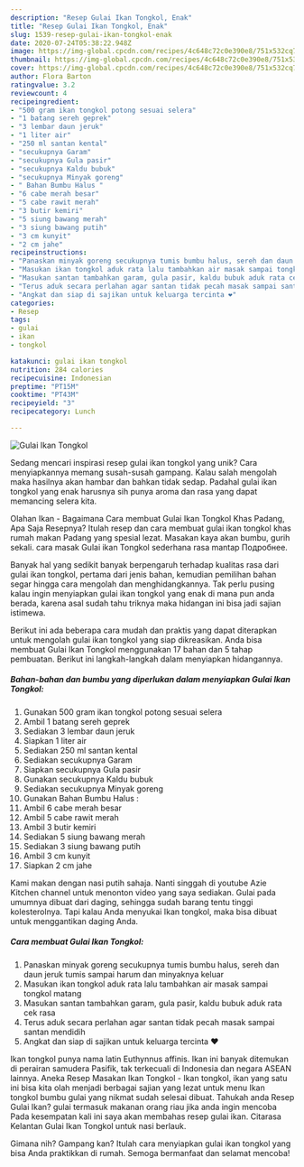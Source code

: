 ```yaml
---
description: "Resep Gulai Ikan Tongkol, Enak"
title: "Resep Gulai Ikan Tongkol, Enak"
slug: 1539-resep-gulai-ikan-tongkol-enak
date: 2020-07-24T05:38:22.948Z
image: https://img-global.cpcdn.com/recipes/4c648c72c0e390e8/751x532cq70/gulai-ikan-tongkol-foto-resep-utama.jpg
thumbnail: https://img-global.cpcdn.com/recipes/4c648c72c0e390e8/751x532cq70/gulai-ikan-tongkol-foto-resep-utama.jpg
cover: https://img-global.cpcdn.com/recipes/4c648c72c0e390e8/751x532cq70/gulai-ikan-tongkol-foto-resep-utama.jpg
author: Flora Barton
ratingvalue: 3.2
reviewcount: 4
recipeingredient:
- "500 gram ikan tongkol potong sesuai selera"
- "1 batang sereh geprek"
- "3 lembar daun jeruk"
- "1 liter air"
- "250 ml santan kental"
- "secukupnya Garam"
- "secukupnya Gula pasir"
- "secukupnya Kaldu bubuk"
- "secukupnya Minyak goreng"
- " Bahan Bumbu Halus "
- "6 cabe merah besar"
- "5 cabe rawit merah"
- "3 butir kemiri"
- "5 siung bawang merah"
- "3 siung bawang putih"
- "3 cm kunyit"
- "2 cm jahe"
recipeinstructions:
- "Panaskan minyak goreng secukupnya tumis bumbu halus, sereh dan daun jeruk tumis sampai harum dan minyaknya keluar"
- "Masukan ikan tongkol aduk rata lalu tambahkan air masak sampai tongkol matang"
- "Masukan santan tambahkan garam, gula pasir, kaldu bubuk aduk rata cek rasa"
- "Terus aduk secara perlahan agar santan tidak pecah masak sampai santan mendidih"
- "Angkat dan siap di sajikan untuk keluarga tercinta ❤"
categories:
- Resep
tags:
- gulai
- ikan
- tongkol

katakunci: gulai ikan tongkol 
nutrition: 284 calories
recipecuisine: Indonesian
preptime: "PT15M"
cooktime: "PT43M"
recipeyield: "3"
recipecategory: Lunch

---
```



![Gulai Ikan Tongkol](https://img-global.cpcdn.com/recipes/4c648c72c0e390e8/751x532cq70/gulai-ikan-tongkol-foto-resep-utama.jpg)

Sedang mencari inspirasi resep gulai ikan tongkol yang unik? Cara menyiapkannya memang susah-susah gampang. Kalau salah mengolah maka hasilnya akan hambar dan bahkan tidak sedap. Padahal gulai ikan tongkol yang enak harusnya sih punya aroma dan rasa yang dapat memancing selera kita.

Olahan Ikan - Bagaimana Cara membuat Gulai Ikan Tongkol Khas Padang, Apa Saja Resepnya? Itulah resep dan cara membuat gulai ikan tongkol khas rumah makan Padang yang spesial lezat. Masakan kaya akan bumbu, gurih sekali. cara masak Gulai ikan Tongkol sederhana rasa mantap Подробнее.

Banyak hal yang sedikit banyak berpengaruh terhadap kualitas rasa dari gulai ikan tongkol, pertama dari jenis bahan, kemudian pemilihan bahan segar hingga cara mengolah dan menghidangkannya. Tak perlu pusing kalau ingin menyiapkan gulai ikan tongkol yang enak di mana pun anda berada, karena asal sudah tahu triknya maka hidangan ini bisa jadi sajian istimewa.


Berikut ini ada beberapa cara mudah dan praktis yang dapat diterapkan untuk mengolah gulai ikan tongkol yang siap dikreasikan. Anda bisa membuat Gulai Ikan Tongkol menggunakan 17 bahan dan 5 tahap pembuatan. Berikut ini langkah-langkah dalam menyiapkan hidangannya.

<!--inarticleads1-->

##### Bahan-bahan dan bumbu yang diperlukan dalam menyiapkan Gulai Ikan Tongkol:

1. Gunakan 500 gram ikan tongkol potong sesuai selera
1. Ambil 1 batang sereh geprek
1. Sediakan 3 lembar daun jeruk
1. Siapkan 1 liter air
1. Sediakan 250 ml santan kental
1. Sediakan secukupnya Garam
1. Siapkan secukupnya Gula pasir
1. Gunakan secukupnya Kaldu bubuk
1. Sediakan secukupnya Minyak goreng
1. Gunakan  Bahan Bumbu Halus :
1. Ambil 6 cabe merah besar
1. Ambil 5 cabe rawit merah
1. Ambil 3 butir kemiri
1. Sediakan 5 siung bawang merah
1. Sediakan 3 siung bawang putih
1. Ambil 3 cm kunyit
1. Siapkan 2 cm jahe


Kami makan dengan nasi putih sahaja. Nanti singgah di youtube Azie Kitchen channel untuk menonton video yang saya sediakan. Gulai pada umumnya dibuat dari daging, sehingga sudah barang tentu tinggi kolesterolnya. Tapi kalau Anda menyukai Ikan tongkol, maka bisa dibuat untuk menggantikan daging Anda. 

<!--inarticleads2-->

##### Cara membuat Gulai Ikan Tongkol:

1. Panaskan minyak goreng secukupnya tumis bumbu halus, sereh dan daun jeruk tumis sampai harum dan minyaknya keluar
1. Masukan ikan tongkol aduk rata lalu tambahkan air masak sampai tongkol matang
1. Masukan santan tambahkan garam, gula pasir, kaldu bubuk aduk rata cek rasa
1. Terus aduk secara perlahan agar santan tidak pecah masak sampai santan mendidih
1. Angkat dan siap di sajikan untuk keluarga tercinta ❤


Ikan tongkol punya nama latin Euthynnus affinis. Ikan ini banyak ditemukan di perairan samudera Pasifik, tak terkecuali di Indonesia dan negara ASEAN lainnya. Aneka Resep Masakan Ikan Tongkol - Ikan tongkol, ikan yang satu ini bisa kita olah menjadi berbagai sajian yang lezat untuk menu Ikan tongkol bumbu gulai yang nikmat sudah selesai dibuat. Tahukah anda Resep Gulai Ikan? gulai termasuk makanan orang riau jika anda ingin mencoba Pada kesempatan kali ini saya akan membahas resep gulai ikan. Citarasa Kelantan Gulai Ikan Tongkol untuk nasi berlauk. 

Gimana nih? Gampang kan? Itulah cara menyiapkan gulai ikan tongkol yang bisa Anda praktikkan di rumah. Semoga bermanfaat dan selamat mencoba!
